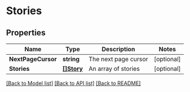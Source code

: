 # Stories

## Properties

Name | Type | Description | Notes
------------ | ------------- | ------------- | -------------
**NextPageCursor** | **string** | The next page cursor | [optional] 
**Stories** | [**[]Story**](Story.md) | An array of stories | [optional] 

[[Back to Model list]](../README.md#documentation-for-models) [[Back to API list]](../README.md#documentation-for-api-endpoints) [[Back to README]](../README.md)


